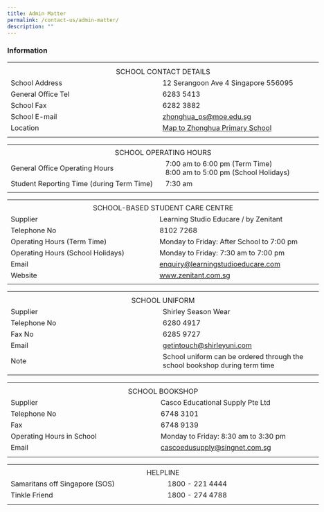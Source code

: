```yaml
---
title: Admin Matter
permalink: /contact-us/admin-matter/
description: ""
---
```

### **Information**
<table style="border-collapse:
 collapse;width:540pt" width="720" cellspacing="0" cellpadding="0" border="0"><colgroup><col style="mso-width-source:userset;mso-width-alt:6582;
 width:135pt" span="4" width="180"></colgroup><tbody><tr style="mso-height-source:userset;height:7.5pt" height="10"><td style="height:7.5pt;width:135pt" width="180" class="xl65" height="10"><a name="RANGE!C2:F9"></a></td><td style="width:135pt" width="180" class="xl65"></td><td style="width:135pt" width="180" class="xl65"></td><td style="width:135pt" width="180" class="xl65"></td></tr><tr style="height:15.75pt" height="21"><td style="height:15.75pt" class="xl66" height="21" colspan="4">
<center>SCHOOL CONTACT DETAILS</center></td></tr><tr style="height:15.75pt" height="21"><td style="height:15.75pt" class="xl65" height="21" colspan="2">School Address</td><td class="xl68" colspan="2">12 Serangoon Ave 4 Singapore 556095</td></tr><tr style="height:15.75pt" height="21"><td style="height:15.75pt" class="xl65" height="21" colspan="2">General Office Tel</td><td class="xl68" colspan="2">6283 5413</td></tr><tr style="height:15.75pt" height="21"><td style="height:15.75pt" class="xl65" height="21" colspan="2">School Fax</td><td class="xl68" colspan="2">6282 3882</td></tr><tr style="height:15.75pt" height="21"><td style="height:15.75pt" class="xl65" height="21" colspan="2">School E-mail</td><td class="xl67" colspan="2"><a href="mailto:zhonghua_ps@moe.edu.sg">zhonghua_ps@moe.edu.sg</a></td></tr><tr style="mso-height-source:userset;height:15.75pt" height="21"><td style="height:15.75pt" class="xl65" height="21" colspan="2">Location</td><td class="xl67" colspan="2"><a href="https://www.google.com/maps/place/Zhonghua+Primary+School/@1.3598585,103.8673854,17z/data=!3m2!4b1!5s0x31da17aa2967fb09:0xcf3121e3b5fa38f6!4m6!3m5!1s0x31da17aa39517ac9:0xec3925b798d00a36!8m2!3d1.3598531!4d103.8695741!16s%2Fg%2F1tg29">Map to Zhonghua Primary School</a></td></tr><tr style="mso-height-source:userset;height:5.25pt" height="7"><td style="height:5.25pt" class="xl65" height="7"></td><td class="xl65"></td><td class="xl65"></td><td class="xl65"></td></tr></tbody></table>

<table style="border-collapse:
 collapse;width:540pt" width="720" cellspacing="0" cellpadding="0" border="0"><colgroup><col style="mso-width-source:userset;mso-width-alt:6582;
 width:135pt" span="4" width="180"></colgroup><tbody><tr style="mso-height-source:userset;height:5.25pt" height="7"><td style="height:5.25pt;width:135pt" width="180" class="xl65" height="7"></td><td style="width:135pt" width="180" class="xl65"></td><td style="width:135pt" width="180" class="xl65"></td><td style="width:135pt" width="180" class="xl65"></td></tr><tr style="height:15.75pt" height="21"><td style="height:15.75pt" class="xl68" height="21" colspan="4">
<center>SCHOOL OPERATING HOURS</center></td></tr><tr style="mso-height-source:userset;height:30.75pt" height="41"><td style="height:30.75pt;mso-ignore:colspan" colspan="2" class="xl65" height="41">General Office Operating Hours</td><td style="width:270pt" width="360" class="xl67" colspan="2">7:00 am to 6:00 pm (Term Time)<span style="mso-spacerun:yes">&nbsp;&nbsp;&nbsp;&nbsp;&nbsp;&nbsp;&nbsp;&nbsp;&nbsp;&nbsp;&nbsp;&nbsp;&nbsp;&nbsp;&nbsp;&nbsp;&nbsp;&nbsp; </span>
<br>8:00 am to 5:00 pm (School Holidays)</td></tr><tr style="height:15.75pt" height="21"><td style="height:15.75pt" class="xl65" height="21" colspan="2">Student Reporting Time (during Term Time)</td><td class="xl69" colspan="2">7:30 am</td></tr><tr style="mso-height-source:userset;height:4.5pt" height="6"><td style="height:4.5pt" class="xl65" height="6"></td><td class="xl65"></td><td class="xl65"></td><td class="xl65"></td></tr></tbody></table>

<table style="border-collapse:
 collapse;width:540pt" width="720" cellspacing="0" cellpadding="0" border="0"><colgroup><col style="mso-width-source:userset;mso-width-alt:6582;
 width:135pt" span="4" width="180"></colgroup><tbody><tr style="mso-height-source:userset;height:4.5pt" height="6"><td style="height:4.5pt;width:135pt" width="180" class="xl65" height="6"></td><td style="width:135pt" width="180" class="xl65"></td><td style="width:135pt" width="180" class="xl65"></td><td style="width:135pt" width="180" class="xl65"></td></tr><tr style="height:15.75pt" height="21"><td style="height:15.75pt" class="xl67" height="21" colspan="4">
<center>SCHOOL-BASED STUDENT CARE CENTRE</center></td></tr><tr style="height:15.75pt" height="21"><td style="height:15.75pt" class="xl65" height="21" colspan="2">Supplier</td><td class="xl70" colspan="2">Learning Studio Educare / by Zenitant</td></tr><tr style="height:15.0pt" height="20"><td style="height:15.0pt" class="xl65" height="20" colspan="2">Telephone No</td><td class="xl71" colspan="2">8102 7268</td></tr><tr style="mso-height-source:userset;height:14.25pt" height="19"><td style="height:14.25pt;
  width:270pt" width="360" class="xl66" height="19" colspan="2">Operating Hours (Term Time)</td><td style="width:270pt" width="360" class="xl66" colspan="2">Monday to Friday: After School to 7:00 pm</td></tr><tr style="mso-height-source:userset;height:14.25pt" height="19"><td style="height:14.25pt" class="xl65" height="19" colspan="2">Operating Hours (School Holidays)</td><td class="xl68" colspan="2">Monday to Friday: 7:30 am to 7:00 pm</td></tr><tr style="height:15.75pt" height="21"><td style="height:15.75pt" class="xl65" height="21" colspan="2">Email</td><td class="xl69" colspan="2"><a href="mailto:enquiry@learningstudioeducare.com">enquiry@learningstudioeducare.com</a></td></tr><tr style="height:15.75pt" height="21"><td style="height:15.75pt" class="xl65" height="21" colspan="2">Website</td><td class="xl69" colspan="2"><a href="http://www.zenitant.com.sg/">www.zenitant.com.sg</a></td></tr><tr style="mso-height-source:userset;height:4.5pt" height="6"><td style="height:4.5pt" class="xl65" height="6"></td><td class="xl65"></td><td class="xl65"></td><td class="xl65"></td></tr></tbody></table>

<table style="border-collapse:
 collapse;width:540pt" width="720" cellspacing="0" cellpadding="0" border="0"><colgroup><col style="mso-width-source:userset;mso-width-alt:6582;
 width:135pt" span="4" width="180"></colgroup><tbody><tr style="mso-height-source:userset;height:6.0pt" height="8"><td style="height:6.0pt;width:135pt" width="180" class="xl65" height="8"></td><td style="width:135pt" width="180" class="xl65"></td><td style="width:135pt" width="180" class="xl65"></td><td style="width:135pt" width="180" class="xl65"></td></tr><tr style="height:15.75pt" height="21"><td style="height:15.75pt;
  width:540pt" width="720" class="xl67" height="21" colspan="4">
<center>SCHOOL UNIFORM</center></td></tr><tr style="height:15.75pt" height="21"><td style="height:15.75pt" class="xl65" height="21" colspan="2">Supplier</td><td class="xl69" colspan="2">Shirley Season Wear</td></tr><tr style="height:15.75pt" height="21"><td style="height:15.75pt" class="xl65" height="21" colspan="2">Telephone No</td><td class="xl69" colspan="2">6280 4917</td></tr><tr style="height:15.75pt" height="21"><td style="height:15.75pt" class="xl65" height="21" colspan="2">Fax No</td><td class="xl69" colspan="2">6285 9727</td></tr><tr style="height:15.75pt" height="21"><td style="height:15.75pt" class="xl65" height="21" colspan="2">Email</td><td class="xl68" colspan="2"><a href="mailto:getintouch@shirleyuni.com">getintouch@shirleyuni.com</a></td></tr><tr style="mso-height-source:userset;height:29.25pt" height="39"><td style="height:29.25pt" class="xl65" height="39" colspan="2">Note</td><td style="width:270pt" width="360" class="xl66" colspan="2">School uniform can be ordered through the school bookshop during term time</td></tr><tr style="mso-height-source:userset;height:6.75pt" height="9"><td style="height:6.75pt" class="xl65" height="9"></td><td class="xl65"></td><td class="xl65"></td><td class="xl65"></td></tr></tbody></table>
	
<table style="border-collapse:
 collapse;width:540pt" width="720" cellspacing="0" cellpadding="0" border="0"><colgroup><col style="mso-width-source:userset;mso-width-alt:6582;
 width:135pt" span="4" width="180"></colgroup><tbody><tr style="mso-height-source:userset;height:6.0pt" height="8"><td style="height:6.0pt;width:135pt" width="180" class="xl65" height="8"></td><td style="width:135pt" width="180" class="xl65"></td><td style="width:135pt" width="180" class="xl65"></td><td style="width:135pt" width="180" class="xl65"></td></tr><tr style="height:15.75pt" height="21"><td style="height:15.75pt;
  width:540pt" width="720" class="xl66" height="21" colspan="4">
<center>SCHOOL BOOKSHOP</center></td></tr><tr style="height:15.75pt" height="21"><td style="height:15.75pt" class="xl65" height="21" colspan="2">Supplier&nbsp;</td><td class="xl68" colspan="2">Casco Educational Supply Pte Ltd</td></tr><tr style="height:15.75pt" height="21"><td style="height:15.75pt" class="xl65" height="21" colspan="2">Telephone No</td><td class="xl68" colspan="2">6748 3101</td></tr><tr style="height:15.75pt" height="21"><td style="height:15.75pt" class="xl65" height="21" colspan="2">Fax</td><td class="xl68" colspan="2">6748 9139</td></tr><tr style="height:15.75pt" height="21"><td style="height:15.75pt" class="xl65" height="21" colspan="2">Operating Hours in School</td><td class="xl68" colspan="2">Monday to Friday: 8:30 am to 3:30 pm</td></tr><tr style="height:15.75pt" height="21"><td style="height:15.75pt" class="xl65" height="21" colspan="2">Email</td><td class="xl67" colspan="2"><a href="mailto:cascoedusupply@singnet.com.sg">cascoedusupply@singnet.com.sg</a></td></tr><tr style="mso-height-source:userset;height:6.75pt" height="9"><td style="height:6.75pt" class="xl65" height="9"></td><td class="xl65"></td><td class="xl65"></td><td class="xl65"></td></tr></tbody></table>
	
<table style="border-collapse:
 collapse;width:540pt" width="720" cellspacing="0" cellpadding="0" border="0"><colgroup><col style="mso-width-source:userset;mso-width-alt:6582;
 width:135pt" span="4" width="180"></colgroup><tbody><tr style="mso-height-source:userset;height:4.5pt" height="6"><td style="height:4.5pt;width:135pt" width="180" class="xl65" height="6"></td><td style="width:135pt" width="180" class="xl65"></td><td style="width:135pt" width="180" class="xl65"></td><td style="width:135pt" width="180" class="xl65"></td></tr><tr style="mso-height-source:userset;height:15.75pt" height="21"><td style="height:15.75pt;
  width:540pt" width="720" class="xl66" height="21" colspan="4">
<center>HELPLINE</center></td></tr><tr style="height:15.75pt" height="21"><td style="height:15.75pt" class="xl65" height="21" colspan="2">Samaritans off Singapore (SOS)</td><td class="xl67" colspan="2">1800 - 221 4444</td></tr><tr style="height:15.75pt" height="21"><td style="height:15.75pt" class="xl65" height="21" colspan="2">Tinkle Friend</td><td class="xl67" colspan="2">1800 - 274 4788</td></tr><tr style="mso-height-source:userset;height:6.0pt" height="8"><td style="height:6.0pt" class="xl65" height="8"></td><td class="xl65"></td><td class="xl65"></td><td class="xl65"></td></tr></tbody></table>